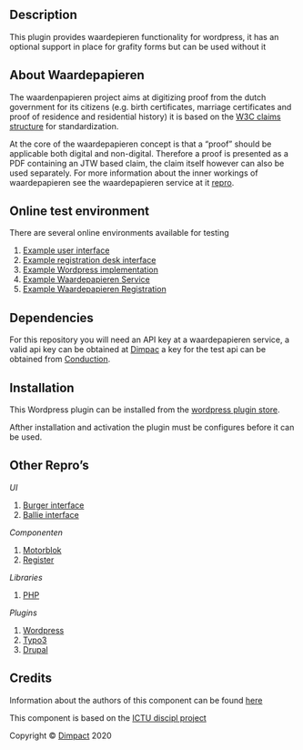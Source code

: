 Description
----
This plugin provides waardepieren functionality for wordpress, it has an optional support in place for grafity forms but can be used without it

## About Waardepapieren

The waardenpapieren project aims at digitizing proof from the dutch government for its citizens (e.g. birth certificates, marriage certificates and proof of residence and residential history) it is based on the [W3C claims structure](https://w3c.github.io/vc-data-model/#claims) for standardization.

At the core of the waardepapieren concept is that a “proof” should be applicable both digital and non-digital. Therefore a proof is presented as a PDF containing an JTW based claim, the claim itself however can also be used separately. For more information about the inner workings of waardepapieren see the waardepapieren service at it [repro]( https://github.com/ConductionNL/waardepapieren-service).

## Online test environment
There are several online environments available for testing

1. [Example user interface](https://waardepapieren-gemeentehoorn.commonground.nu)
2. [Example registration desk interface](https://waardepapieren-gemeentehoorn.commonground.nu/waardepapieren-balie)
3. [Example Wordpress implementation](https://dev.zuiddrecht.nl)
4. [Example Waardepapieren Service](https://waardepapieren-gemeentehoorn.commonground.nu/api/v1/waar)
5. [Example Waardepapieren Registration](https://waardepapieren-gemeentehoorn.commonground.nu/api/v1/wari )

## Dependencies

For this repository you will need an API key at a waardepapieren service, a valid api key can be obtained at [Dimpac](https://www.dimpact.nl/) a key for the test api can be obtained from [Conduction](https://condution.nl).

## Installation 
This Wordpress plugin can be installed from the [wordpress plugin store](https://wordpress.org/plugins/).

Afther installation and activation the plugin must be configures before it can be used. 

## Other Repro’s
*UI*
1. [Burger interface](https://github.com/ConductionNL/waardepapieren) 
2. [Ballie interface](https://github.com/ConductionNL/waardepapieren-ballie)

*Componenten*
1. [Motorblok](https://github.com/ConductionNL/waardepapieren-service) 
2. [Register](https://github.com/ConductionNL/waardepapieren-register) 

*Libraries*
1. [PHP](https://github.com/ConductionNL/waardepapieren-php)

*Plugins*
1. [Wordpress](https://github.com/ConductionNL/waardepapieren_wordpress) 
2. [Typo3](https://github.com/ConductionNL/waardepapieren_typo3) 
3. [Drupal](https://github.com/ConductionNL/waardepapieren_drupal) 


Credits
----

Information about the authors of this component can be found [here](AUTHORS.md)

This component is based on the [ICTU discipl project](https://github.com/discipl/waardepapieren)

Copyright © [Dimpact](https://www.dimpact.nl/) 2020
